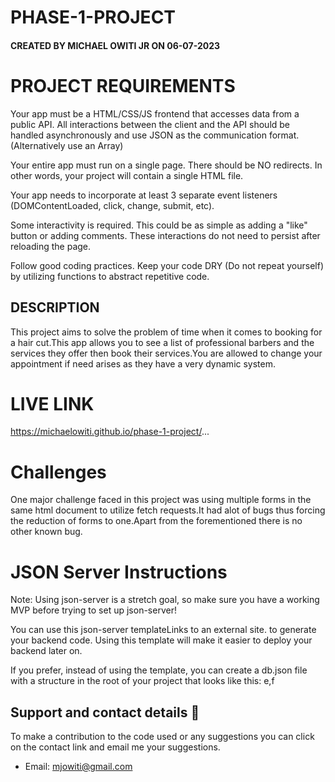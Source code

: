# PHASE-1-PROJECT

#### CREATED BY MICHAEL OWITI JR ON 06-07-2023


# PROJECT REQUIREMENTS
Your app must be a HTML/CSS/JS frontend that accesses data from a public API. All interactions between the client and the API should be handled asynchronously and use JSON as the communication format. (Alternatively use an Array)

Your entire app must run on a single page. There should be NO redirects. In other words, your project will contain a single HTML file.

Your app needs to incorporate at least 3 separate event listeners (DOMContentLoaded, click, change, submit, etc).

Some interactivity is required. This could be as simple as adding a "like" button or adding comments. These interactions do not need to persist after reloading the page.

Follow good coding practices. Keep your code DRY (Do not repeat yourself) by utilizing functions to abstract repetitive code.

## DESCRIPTION
This project aims to solve the problem of time when it comes to booking for a hair cut.This app allows you to see a list of professional barbers and the services they offer then book their services.You are allowed to change your appointment if need arises as they have a very dynamic system.
# LIVE LINK
 https://michaelowiti.github.io/phase-1-project/...

# Challenges
One major challenge faced in this project was using multiple forms in the same html document to utilize fetch requests.It had alot of bugs thus forcing the reduction of forms to one.Apart from the forementioned there is no other known bug.

# JSON Server Instructions
Note: Using json-server is a stretch goal, so make sure you have a working MVP before trying to set up json-server! 

You can use this json-server templateLinks to an external site. to generate your backend code. Using this template will make it easier to deploy your backend later on.

If you prefer, instead of using the template, you can create a db.json file with a structure in the root of your project that looks like this: e,f

## Support and contact details 🙂

To make a contribution to the code used or any suggestions you can click on the contact link and email me your suggestions.

- Email: mjowiti@gmail.com
